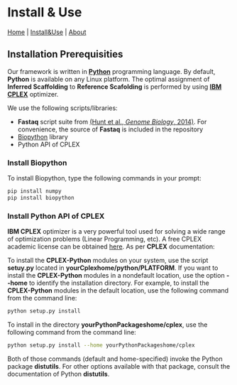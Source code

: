 
# Install & Use

  [Home](index.md) |
  [Install&Use](install.md) |
  [About](about.md)

## Installation Prerequisities

Our framework is written in [**Python**](https://www.python.org/) programming language. By default, **Python** is available on any Linux platform. The optimal assignment of **Inferred Scaffolding** to **Reference Scafolding** is performed by using [**IBM CPLEX**](https://www-01.ibm.com/software/commerce/optimization/cplex-optimizer/) optimizer.

We use the following scripts/libraries:

- **Fastaq** script suite from [(Hunt et al., *Genome Biology*, 2014)](https://genomebiology.biomedcentral.com/articles/10.1186/gb-2014-15-3-r42). For convenience, the source of **Fastaq** is included in the repository
- [Biopython](http://biopython.org/) library
- Python API of CPLEX

### Install Biopython

To install Biopython, type the following commands in your prompt:

~~~bash
pip install numpy
pip install biopython
~~~

### Install Python API of CPLEX

**IBM CPLEX** optimizer is a very powerful tool used for solving a wide range of optimization problems (Linear Programming, etc). A free CPLEX academic license can be obtained [here](https://www.ibm.com/developerworks/community/blogs/jfp/entry/cplex_studio_in_ibm_academic_initiative). As per **CPLEX** documentation:

To install the **CPLEX-Python** modules on your system, use the script **setuy.py** located in **yourCplexhome/python/PLATFORM**. If you want to install the **CPLEX-Python** modules in a nondefault location, use the option **--home** to identify the installation directory. For example, to install the **CPLEX-Python** modules in the default location, use the following command from the command line:

~~~bash
python setup.py install
~~~

To install in the directory **yourPythonPackageshome/cplex**, use the following command from the command line:

~~~bash
python setup.py install --home yourPythonPackageshome/cplex
~~~

Both of those commands (default and home-specified) invoke the Python package **distutils**. For other options available with that package, consult the documentation of Python **distutils**. 
